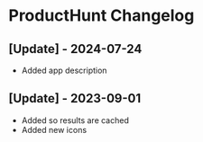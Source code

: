 # ProductHunt Changelog

 ## [Update] - 2024-07-24

 - Added app description

 ## [Update] - 2023-09-01

 - Added so results are cached
 - Added new icons
